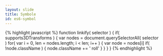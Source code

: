 ```yaml
---
layout: slide
title: Symbole
id: es6-symbol
---
```

{% highlight javascript %}
function linkify( selector ) {
  if( supports3DTransforms ) {
    var nodes = document.querySelectorAll( selector )
    for( var i = 0, len = nodes.length; i &lt; len; i++ ) {
      var node = nodes[i]
      if( !node.className ) {
        node.className += ' roll'
      }
    }
  }
}
{% endhighlight %}


